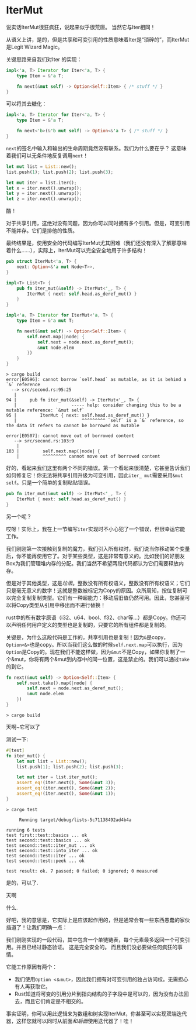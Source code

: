 # IterMut

说实话IterMut很狂疯狂，说起来似乎很荒唐。 当然它与Iter相同！

从语义上讲，是的，但是共享和可变引用的性质意味着Iter是“琐碎的”，而IterMut是Legit Wizard Magic。

关键思路来自我们对Iter 的实现：

```rust ,ignore
impl<'a, T> Iterator for Iter<'a, T> {
    type Item = &'a T;

    fn next(&mut self) -> Option<Self::Item> { /* stuff */ }
}
```

可以将其去糖化：

```rust ,ignore
impl<'a, T> Iterator for Iter<'a, T> {
    type Item = &'a T;

    fn next<'b>(&'b mut self) -> Option<&'a T> { /* stuff */ }
}
```

`next`的签名中输入和输出的生命周期竟然没有联系。我们为什么要在乎？ 这意味着我们可以无条件地反复调用`next`！


```rust ,ignore
let mut list = List::new();
list.push(1); list.push(2); list.push(3);

let mut iter = list.iter();
let x = iter.next().unwrap();
let y = iter.next().unwrap();
let z = iter.next().unwrap();
```

酷！

对于共享引用，这绝对没有问题，因为你可以同时拥有多个引用。但是，可变引用不能并存。它们是排他的性质。

最终结果是，使用安全的代码编写IterMut尤其困难（我们还没有深入了解那意味着什么……），实际上，IterMut可以完全安全地用于许多结构！

```rust ,ignore
pub struct IterMut<'a, T> {
    next: Option<&'a mut Node<T>>,
}

impl<T> List<T> {
    pub fn iter_mut(&self) -> IterMut<'_, T> {
        IterMut { next: self.head.as_deref_mut() }
    }
}

impl<'a, T> Iterator for IterMut<'a, T> {
    type Item = &'a mut T;

    fn next(&mut self) -> Option<Self::Item> {
        self.next.map(|node| {
            self.next = node.next.as_deref_mut();
            &mut node.elem
        })
    }
}
```

```text
> cargo build
error[E0596]: cannot borrow `self.head` as mutable, as it is behind a `&` reference
  --> src/second.rs:95:25
   |
94 |     pub fn iter_mut(&self) -> IterMut<'_, T> {
   |                     ----- help: consider changing this to be a mutable reference: `&mut self`
95 |         IterMut { next: self.head.as_deref_mut() }
   |                         ^^^^^^^^^ `self` is a `&` reference, so the data it refers to cannot be borrowed as mutable

error[E0507]: cannot move out of borrowed content
   --> src/second.rs:103:9
    |
103 |         self.next.map(|node| {
    |         ^^^^^^^^^ cannot move out of borrowed content
```

好的，看起来我们这里有两个不同的错误。第一个看起来很清楚，它甚至告诉我们如何修复它！你无法将共享引用升级为可变引用，因此`iter_ mut`需要采用`&mut self`。只是一个简单的复制粘贴错误。

```rust ,ignore
pub fn iter_mut(&mut self) -> IterMut<'_, T> {
    IterMut { next: self.head.as_deref_mut() }
}
```

另一个呢？

哎呀！实际上，我在上一节编写`iter`实现时不小心犯了一个错误，但很幸运它能工作。

我们刚刚第一次接触到复制的魔力，我们引入所有权时，我们说当你移动某个变量后，你不能再使用它了。对于某些类型，这是非常有意义的。比如我们的好朋友Box为我们管理堆内存的分配。我们当然不希望两段代码都认为它们需要释放内存。

但是对于其他类型，这是*垃圾*。整数没有所有权语义，整数没有所有权语义；它们只是毫无意义的数字！这就是整数被标记为Copy的原因。众所周知，按位复制可以完全复制复制类型。它们有一种超能力：移动后旧值仍然可用。因此，您甚至可以将Copy类型从引用中移出而不进行替换！

rust中的所有数字原语（i32、u64、bool、f32、char等…）都是Copy。你还可以声明任何用户定义的类型也是复制的，只要它的所有组件都是复制的。

关键是，为什么这段代码是工作的，共享引用也是复制！因为`&`是copy，`Option<&>`也是copy。所以当我们这么做的时候`self.next.map`可以执行，因为`Option`是Copy的。现在我们不能这样做，因为`&mut`不是Copy，如果你复制了一个&mut，你将有两个&mut到内存中的同一位置，这是禁止的。我们可以通过`take`的到它。


```rust ,ignore
fn next(&mut self) -> Option<Self::Item> {
    self.next.take().map(|node| {
        self.next = node.next.as_deref_mut();
        &mut node.elem
    })
}
```

```text
> cargo build

```

天啊~它可以了

测试一下:


```rust ,ignore
#[test]
fn iter_mut() {
    let mut list = List::new();
    list.push(1); list.push(2); list.push(3);

    let mut iter = list.iter_mut();
    assert_eq!(iter.next(), Some(&mut 3));
    assert_eq!(iter.next(), Some(&mut 2));
    assert_eq!(iter.next(), Some(&mut 1));
}
```

```text
> cargo test

     Running target/debug/lists-5c71138492ad4b4a

running 6 tests
test first::test::basics ... ok
test second::test::basics ... ok
test second::test::iter_mut ... ok
test second::test::into_iter ... ok
test second::test::iter ... ok
test second::test::peek ... ok

test result: ok. 7 passed; 0 failed; 0 ignored; 0 measured

```

是的，可以了.

天啊

什么.

好吧，我的意思是，它实际上是应该起作用的，但是通常会有一些东西愚蠢的家伙挡道了！让我们明确一点：

我们刚刚实现的一段代码，其中包含一个单链链表，每个元素最多返回一个可变引用。并且已经过静态验证。 这是完全安全的。
  而且我们没必要做任何疯狂的事情。

它能工作原因有两个：

- 我们使用`Option <＆mut>`，因此我们拥有对可变引用的独占访问权。无需担心有人再获取它。
- Rust知道将可变的引用分片到指向结构的子字段中是可以的，因为没有办法回去，而且它们肯定是不相交的。

事实证明，你可以用此逻辑来为数组和树实现IterMut，你甚至可以实现双端迭代器，这样您就可以同时从前面*和后面*使用迭代器了！哇！
